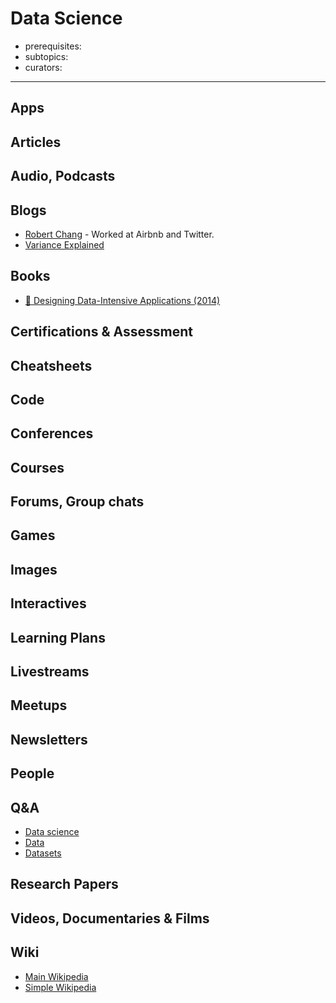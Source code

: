# Data Science
- prerequisites:
- subtopics:
- curators:

------

## Apps



## Articles

## Audio, Podcasts

## Blogs
- [Robert Chang](https://medium.com/@rchang) - Worked at Airbnb and Twitter.
- [Variance Explained](http://varianceexplained.org/)


## Books
- [📕 Designing Data-Intensive Applications (2014)](http://shop.oreilly.com/product/0636920032175.do)


## Certifications & Assessment

## Cheatsheets

## Code

## Conferences

## Courses

## Forums, Group chats

## Games

## Images

## Interactives

## Learning Plans

## Livestreams

## Meetups

## Newsletters

## People

## Q&A

- [Data science](https://www.quora.com/topic/Data-Science)
- [Data](https://www.quora.com/topic/Data)
- [Datasets](https://www.quora.com/topic/Datasets)

## Research Papers

## Videos, Documentaries & Films

## Wiki

- [Main Wikipedia](https://en.wikipedia.org/wiki/Data_science)
- [Simple Wikipedia](https://simple.wikipedia.org/wiki/Data_science)

